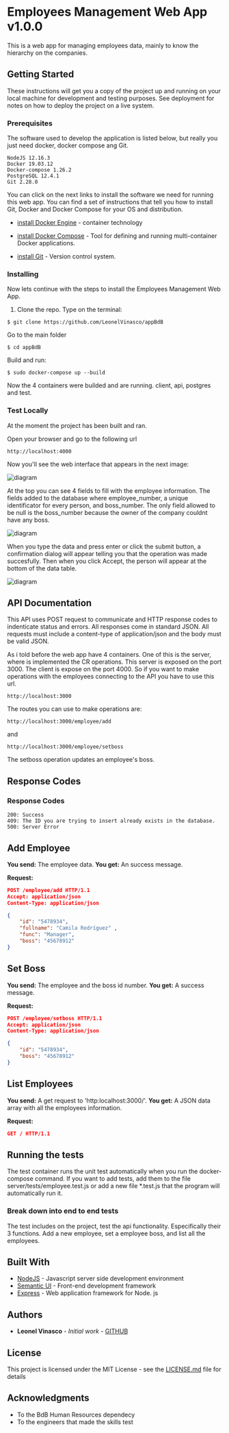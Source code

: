 # Employees Management Web App v1.0.0

This is a web app for managing employees data, mainly to know the hierarchy on the companies.

## Getting Started

These instructions will get you a copy of the project up and running on your local machine for development and testing purposes. See deployment for notes on how to deploy the project on a live system.

### Prerequisites

The software used to develop the application is listed below, but really you just need docker, docker compose ang Git.

```
NodeJS 12.16.3
Docker 19.03.12
Docker-compose 1.26.2
PostgreSQL 12.4.1
Git 2.28.0
```

You can click on the next links to install the software we need for running this web app. You can find a set of instructions that tell you how to install Git, Docker and Docker Compose for your OS and distribution.

* [install Docker Engine](https://docs.docker.com/engine/install/) - container technology

* [install Docker Compose](https://docs.docker.com/compose/install/) - Tool for defining and running multi-container Docker applications.

* [install Git](https://git-scm.com/book/en/v2/Getting-Started-Installing-Git) - Version control system.

### Installing

Now lets continue with the steps to install the Employees Management Web App. 


1) Clone the repo. Type on the terminal:

```
$ git clone https://github.com/LeonelVinasco/appBdB
```

Go to the main folder

```
$ cd appBdB
```

Build and run:

```
$ sudo docker-compose up --build

```
Now the 4 containers were builded and are running. client, api, postgres and test.


### Test Locally

At the moment the project has been built and ran. 

Open your browser and go to the following url

```
http://localhost:4000
```

Now you'll see the web interface that appears in the next image:

![diagram](readmeImage1.jpg)

At the top you can see 4 fields to fill with the employee information. The fields added to the database where employee_number, a unique identificator for every person, and boss_number. The only field allowed to be null is the boss_number because the owner of the company couldnt have any boss.

![diagram](readmeImage2.jpg)

When you type the data and press enter or click the submit button, a confirmation dialog will appear telling you that the operation was made succesfully.
Then when you click Accept, the person will appear at the bottom of the data table.

![diagram](readmeImage3.jpg)

## API Documentation

This API uses POST request to communicate and HTTP response codes to indenticate status and errors. All responses come in standard JSON. All requests must include a content-type of application/json and the body must be valid JSON.

As i told before the web app have 4 containers. One of this is the server, where is implemented the CR operations. This server is exposed on the port 3000. The client is expose on the port 4000. So if you want to make operations with the employees connecting to the API you have to use this url.

```
http://localhost:3000
```

The routes you can use to make operations are:

```
http://localhost:3000/employee/add
```

and

```
http://localhost:3000/employee/setboss
```

The setboss operation updates an employee's boss.

## Response Codes 
### Response Codes
```
200: Success
409: The ID you are trying to insert already exists in the database.
500: Server Error
```
## Add Employee
**You send:**  The employee data.
**You get:** An success message.

**Request:**
```json
POST /employee/add HTTP/1.1
Accept: application/json
Content-Type: application/json

{
    "id": "5478934",
    "fullname": "Camila Rodríguez" ,
    "func": "Manager",
    "boss": "45678912"
}
```

## Set Boss
**You send:**  The employee and the boss id number.
**You get:** A success message.

**Request:**
```json
POST /employee/setboss HTTP/1.1
Accept: application/json
Content-Type: application/json

{
    "id": "5478934",
    "boss": "45678912"
}
```

## List Employees
**You send:**  A get request to 'http:localhost:3000/'.
**You get:** A JSON data array with all the employees information.

**Request:**
```json
GET / HTTP/1.1
```

## Running the tests

The test container runs the unit test automatically when you run the docker-compose command. If you want to add tests, add them to the file server/tests/employee.test.js or add a new file *.test.js that the program will automatically run it.


### Break down into end to end tests

The test includes on the project, test the api functionality. Especifically their 3 functions. Add a new employee, set a employee boss, and list all the employees.


## Built With

* [NodeJS](https://nodejs.org/es/docs/) - Javascript server side development environment 
* [Semantic UI](https://semantic-ui.com/) - Front-end development framework
* [Express](https://expressjs.com/) - Web application framework for Node. js


## Authors

* **Leonel Vinasco** - *Initial work* - [GITHUB](https://github.com/leonelvinasco)

## License

This project is licensed under the MIT License - see the [LICENSE.md](LICENSE.md) file for details

## Acknowledgments

* To the BdB Human Resources dependecy
* To the engineers that made the skills test
